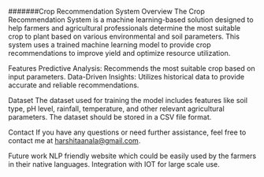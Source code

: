 #######Crop Recommendation System
Overview
The Crop Recommendation System is a machine learning-based solution designed to help farmers and agricultural professionals determine the most suitable crop to plant based on various environmental and soil parameters. This system uses a trained machine learning model to provide crop recommendations to improve yield and optimize resource utilization.

Features
Predictive Analysis: Recommends the most suitable crop based on input parameters.
Data-Driven Insights: Utilizes historical data to provide accurate and reliable recommendations.

Dataset
The dataset used for training the model includes features like soil type, pH level, rainfall, temperature, and other relevant agricultural parameters. The dataset should be stored in a CSV file format.

Contact
If you have any questions or need further assistance, feel free to contact me at harshitaanala@gmail.com.

Future work
NLP friendly website which could be easily used by the farmers in their native languages.
Integration with IOT for large scale use.

